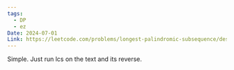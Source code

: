 ```yaml
---
tags:
  - DP
  - ez
Date: 2024-07-01
Link: https://leetcode.com/problems/longest-palindromic-subsequence/description/
---
```

Simple. Just run lcs on the text and its reverse.